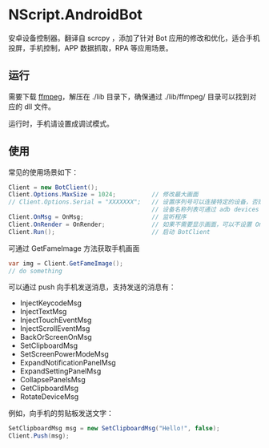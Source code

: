# NScript.AndroidBot

安卓设备控制器。翻译自 scrcpy ，添加了针对 Bot 应用的修改和优化，适合手机投屏，手机控制，APP 数据抓取，RPA 等应用场景。

## 运行

需要下载 [ffmpeg](https://github.com/nscript-site/NScript.AndroidBot/releases/download/lib/ffmpeg20180408.zip)，解压在 ./lib 目录下，确保通过 ./lib/ffmpeg/ 目录可以找到对应的 dll 文件。

运行时，手机请设置成调试模式。

## 使用

常见的使用场景如下：

```csharp
Client = new BotClient();
Client.Options.MaxSize = 1024;          // 修改最大画面
// Client.Options.Serial = "XXXXXXX";   // 设置序列号可以连接特定的设备，否则连接默认设备
                                        // 设备名称列表可通过 adb devices 查看
Client.OnMsg = OnMsg;                   // 监听程序
Client.OnRender = OnRender;             // 如果不需要显示画面，可以不设置 OnRender
Client.Run();                           // 启动 BotClient
```

可通过 GetFameImage 方法获取手机画面

```csharp
var img = Client.GetFameImage();
// do something
```

可以通过 push 向手机发送消息，支持发送的消息有：

- InjectKeycodeMsg
- InjectTextMsg
- InjectTouchEventMsg
- InjectScrollEventMsg
- BackOrScreenOnMsg
- SetClipboardMsg
- SetScreenPowerModeMsg
- ExpandNotificationPanelMsg
- ExpandSettingPanelMsg
- CollapsePanelsMsg
- GetClipboardMsg
- RotateDeviceMsg

例如，向手机的剪贴板发送文字：

```csharp
SetClipboardMsg msg = new SetClipboardMsg("Hello!", false);
Client.Push(msg);
```